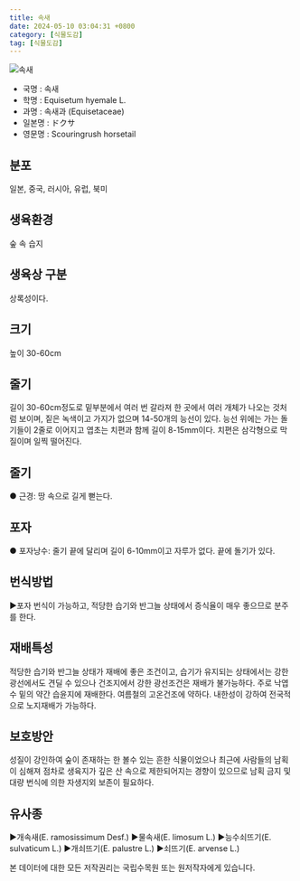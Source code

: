 ```yaml
---
title: 속새
date: 2024-05-10 03:04:31 +0800
category: [식물도감]
tag: [식물도감]
---
```




![속새](/fileUpload/plants/basic/Equisetaceae/Equisetum/270/1_th2.JPG)
- 국명 : 속새
- 학명 : Equisetum hyemale L.
- 과명 : 속새과 (Equisetaceae)
- 일본명 : ドクサ
- 영문명 : Scouringrush horsetail


## 분포
일본, 중국, 러시아, 유럽, 북미
## 생육환경
숲 속 습지
## 생육상 구분
상록성이다. 
## 크기
높이 30-60cm
## 줄기
길이 30-60cm정도로 밑부분에서 여러 번 갈라져 한 곳에서 여러 개체가 나오는 것처럼 보이며, 짙은 녹색이고 가지가 없으며 14-50개의 능선이 있다. 능선 위에는 가는 돌기들이 2줄로 이어지고 엽초는 치편과 함께 길이 8-15mm이다. 치편은 삼각형으로 막질이며 일찍 떨어진다. 
## 줄기
● 근경: 땅 속으로 길게 뻗는다. 
## 포자
● 포자낭수: 줄기 끝에 달리며 길이 6-10mm이고 자루가 없다. 끝에 돌기가 있다. 
## 번식방법
▶포자 번식이 가능하고, 적당한 습기와 반그늘 상태에서 증식율이 매우 좋으므로 분주를 한다.
## 재배특성
적당한 습기와 반그늘 상태가 재배에 좋은 조건이고, 습기가 유지되는 상태에서는 강한 광선에서도 견딜 수 있으나 건조지에서 강한 광선조건은 재배가 불가능하다. 주로 낙엽수 밑의 약간 습윤지에 재배한다. 여름철의 고온건조에 약하다. 내한성이 강하여 전국적으로 노지재배가 가능하다.
## 보호방안
성질이 강인하여 숲이 존재하는 한 볼수 있는 흔한 식물이었으나 최근에 사람들의 남획이 심해져 점차로 생육지가 깊은 산 속으로 제한되어지는 경향이 있으므로 남획 금지 및 대량 번식에 의한 자생지외 보존이 필요하다.
## 유사종
▶개속새(E. ramosissimum Desf.)▶물속새(E. limosum L.)▶능수쇠뜨기(E. sulvaticum L.)▶개쇠뜨기(E. palustre L.)▶쇠뜨기(E. arvense L.)






본 데이터에 대한 모든 저작권리는 국립수목원 또는 원저작자에게 있습니다.
